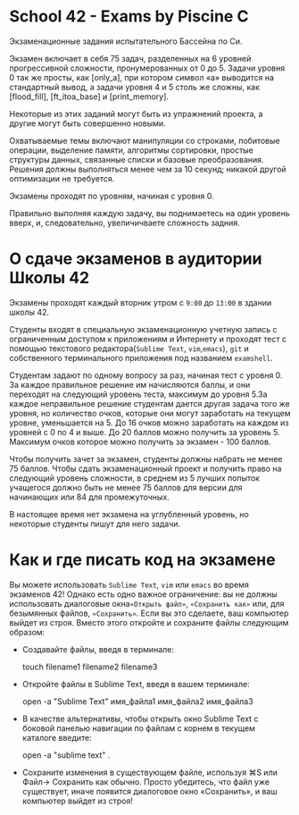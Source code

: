 # School 42 - Exams by Piscine C ####

Экзаменационные задания испытательного Бассейна по Си.

Экзамен включает в себя 75 задач, разделенных на 6 уровней прогрессивной сложности, пронумерованных от 0 до 5. Задачи уровня 0 так же просты, как [only_a], при котором символ «a» выводится на стандартный вывод, а задачи уровня 4 и 5 столь же сложны, как [flood_fill], [ft_itoa_base] и [print_memory].

Некоторые из этих заданий могут быть из упражнений проекта, а другие могут быть совершенно новыми.

Охватываемые темы включают манипуляции со строками, побитовые операции, выделение памяти, алгоритмы сортировки, простые структуры данных, связанные списки и базовые преобразования. Решения должны выполняться менее чем за 10 секунд; никакой другой оптимизации не требуется.

Экзамены проходят по уровням, начиная с уровня 0.

Правильно выполняя каждую задачу, вы поднимаетесь на один уровень вверх, и, следовательно, увеличичваете сложность задния.


# О сдаче экзаменов в аудитории Школы 42 #

Экзамены проходят каждый вторник утром с `9:00` до `13:00` в здании школы 42.

Студенты входят в специальную экзаменационную учетную запись с ограниченным доступом к приложениям и Интернету и проходят тест с помощью текстового редактора(`Sublime Text`, `vim`,`emacs`), `git` и собственного терминального приложения под названием `examshell`.

Студентам задают по одному вопросу за раз, начиная тест с уровня 0. За каждое правильное решение им начисляются баллы, и они переходят на следующий уровень теста, максимум до уровня 5.За каждое неправильное решение студентам дается другая задача того же уровня, но количество очков, которые они могут заработать на текущем уровне, уменьшается на 5. До 16 очков можно заработать на каждом из уровней с 0 по 4 и выше. До 20 баллов можно получить за уровень 5. Максимум очков которое можно получить за экзамен - 100 баллов.

Чтобы получить зачет за экзамен, студенты должны набрать не менее 75 баллов. Чтобы сдать экзаменационный проект и получить право на следующий уровень сложности, в среднем из 5 лучших попыток учащегося должно быть не менее 75 баллов для версии для начинающих или 84 для промежуточных. 

В настоящее время нет экзамена на углубленный уровень, но некоторые студенты пишут для него задачи.

# Как и где писать код на экзамене #

Вы можете использовать `Sublime Text`, `vim` или `emacs` во время экзаменов 42! Однако есть одно важное ограничение: вы не должны использовать диалоговые окна`«Открыть файл»`, `«Сохранить как»` или, для безымянных файлов, `«Сохранить»`. Если вы это сделаете, ваш компьютер выйдет из строя. Вместо этого откройте и сохраните файлы следующим образом:

* Создавайте файлы, введя в терминале:

	 touch filename1 filename2 filename3

* Откройте файлы в Sublime Text, введя в вашем терминале:

	open -a "Sublime Text" имя_файла1 имя_файла2 имя_файла3

* В качестве альтернативы, чтобы открыть окно Sublime Text с боковой панелью навигации по файлам с корнем в текущем каталоге введите:

	 open -a "sublime text" .

* Сохраните изменения в существующем файле, используя ⌘S или Файл-> Сохранить как обычно. Просто убедитесь, что файл уже существует, иначе появится диалоговое окно «Сохранить», и ваш компьютер выйдет из строя!
